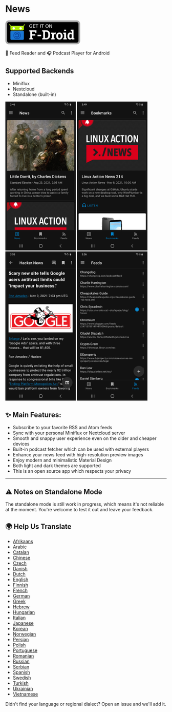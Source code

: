 # News

<p>
  <a href="https://f-droid.org/packages/co.appreactor.news/">
    <img src="graphics/get-it-on-fdroid.svg" alt="Get it on F-Droid" height="75">
  </a>
</p>

📰 Feed Reader and 🎧 Podcast Player for Android

## Supported Backends

- Miniflux
- Nextcloud
- Standalone (built-in)

<div>
<img alt="" src="fastlane/metadata/android/en/images/phoneScreenshots/1.png" width="220">
<img alt="" src="fastlane/metadata/android/en/images/phoneScreenshots/2.png" width="220">
<img alt="" src="fastlane/metadata/android/en/images/phoneScreenshots/3.png" width="220">
<img alt="" src="fastlane/metadata/android/en/images/phoneScreenshots/4.png" width="220">
</div>

## ✨ Main Features:

- Subscribe to your favorite RSS and Atom feeds
- Sync with your personal Miniflux or Nextcloud server
- Smooth and snappy user experience even on the older and cheaper devices
- Built-in podcast fetcher which can be used with external players
- Enhance your news feed with high-resolution preview images
- Enjoy modern and minimalistic Material Design
- Both light and dark themes are supported
- This is an open source app which respects your privacy

---

## ⚠️ Notes on Standalone Mode
The standalone mode is still work in progress, which means it's not reliable at the moment. You're welcome to test it out and leave your feedback.

## 🌍 Help Us Translate

- [Afrikaans](app/src/main/res/values-af/strings.xml)
- [Arabic](/app/src/main/res/values-ar/strings.xml)
- [Catalan](/app/src/main/res/values-ca/strings.xml)
- [Chinese](/app/src/main/res/values-zh/strings.xml)
- [Czech](/app/src/main/res/values-cs/strings.xml)
- [Danish](/app/src/main/res/values-da/strings.xml)
- [Dutch](/app/src/main/res/values-nl/strings.xml)
- [English](/app/src/main/res/values/strings.xml)
- [Finnish](/app/src/main/res/values-fi/strings.xml)
- [French](/app/src/main/res/values-fr/strings.xml)
- [German](/app/src/main/res/values-de/strings.xml)
- [Greek](/app/src/main/res/values-el/strings.xml)
- [Hebrew](/app/src/main/res/values-iw/strings.xml)
- [Hungarian](/app/src/main/res/values-hu/strings.xml)
- [Italian](/app/src/main/res/values-it/strings.xml)
- [Japanese](/app/src/main/res/values-ja/strings.xml)
- [Korean](/app/src/main/res/values-ko/strings.xml)
- [Norwegian](/app/src/main/res/values-no/strings.xml)
- [Persian](/app/src/main/res/values-fa/strings.xml)
- [Polish](/app/src/main/res/values-pl/strings.xml)
- [Portuguese](/app/src/main/res/values-pt/strings.xml)
- [Romanian](/app/src/main/res/values-ro/strings.xml)
- [Russian](/app/src/main/res/values-ru/strings.xml)
- [Serbian](/app/src/main/res/values-sr/strings.xml)
- [Spanish](/app/src/main/res/values-es/strings.xml)
- [Swedish](/app/src/main/res/values-sv/strings.xml)
- [Turkish](/app/src/main/res/values-tr/strings.xml)
- [Ukrainian](/app/src/main/res/values-uk/strings.xml)
- [Vietnamese](/app/src/main/res/values-vi/strings.xml)

Didn't find your language or regional dialect? Open an issue and we'll add it.
